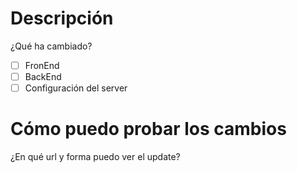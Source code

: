 # Descripción
¿Qué ha cambiado?

- [ ] FronEnd
- [ ] BackEnd
- [ ] Configuración del server

# Cómo puedo probar los cambios
¿En qué url y forma puedo ver el update?
